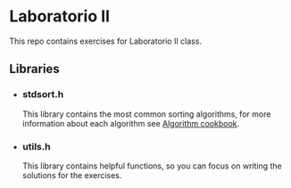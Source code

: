 # Laboratorio II
This repo contains exercises for Laboratorio II class.

## Libraries 
* ### stdsort.h
    This library contains the most common sorting algorithms, for more information about
each algorithm see [Algorithm cookbook](https://github.com/SpanishInquisition49/Algorithms-Cookbook).

* ### utils.h
    This library contains helpful functions, so you can focus on writing the solutions for the exercises.